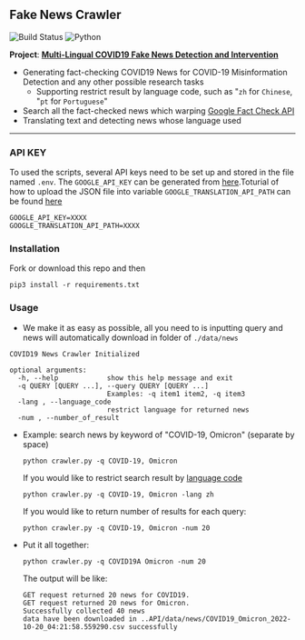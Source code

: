 
## Fake News Crawler 
![Build Status](https://img.shields.io/github/workflow/status/damnever/pigar/PyCI?style=flat-square)
![Python](https://img.shields.io/pypi/pyversions/weibo-spider)

 
**Project**: [**Multi-Lingual COVID19 Fake News Detection and Intervention**](https:counterinfodemic/) <br>

- Generating fact-checking COVID19 News for COVID-19 Misinformation Detection and any other possible research tasks
  - Supporting restrict result by language code, such as "`zh` for `Chinese`, "`pt` for `Portuguese`" 
- Search all the fact-checked news which warping [Google Fact Check API](https://developers.google.com/fact-check/tools/api)
- Translating text  and detecting news whose language used 

---
### API KEY
To used the scripts, several API keys need to be set up and stored in the file named `.env`. The `GOOGLE_API_KEY` can be generated from [here](https://cloud.google.com/docs/authentication/api-keys).Toturial of how to upload the JSON file into variable `GOOGLE_TRANSLATION_API_PATH` can be found [here](https://docs.zeet.co/cloud/gcp/)

```
GOOGLE_API_KEY=XXXX
GOOGLE_TRANSLATION_API_PATH=XXXX

```



### Installation
Fork or download this repo and then
```
pip3 install -r requirements.txt
```

### Usage
- We make it as easy as possible, all you need to is inputting query and news will automatically download in folder of `./data/news`
```
COVID19 News Crawler Initialized

optional arguments:
  -h, --help            show this help message and exit
  -q QUERY [QUERY ...], --query QUERY [QUERY ...]
                        Examples: -q item1 item2, -q item3
  -lang , --language_code 
                        restrict language for returned news
  -num , --number_of_result 
```

- Example: search news by keyword of "COVID-19, Omicron" (separate by space)
  ```
  python crawler.py -q COVID-19, Omicron

  ```

  If you would like to restrict search result by [language code](https://cloud.google.com/translate/docs/languages)
  ```
  python crawler.py -q COVID-19, Omicron -lang zh
  ```

  If you would like to return number of results for each query:
  ```
  python crawler.py -q COVID-19, Omicron -num 20
  ```
- Put it all together:
  ```
  python crawler.py -q COVID19A Omicron -num 20
  ```
  The output will be like:
  ```
  GET request returned 20 news for COVID19.
  GET request returned 20 news for Omicron.
  Successfully collected 40 news 
  data have been downloaded in ..API/data/news/COVID19_Omicron_2022-10-20_04:21:58.559290.csv successfully
  ```

